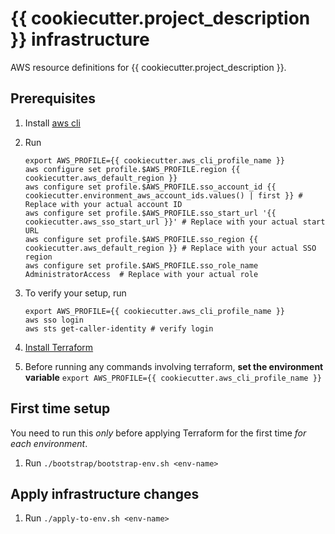 # {{ cookiecutter.project_description }} infrastructure
AWS resource definitions for {{ cookiecutter.project_description }}.

## Prerequisites
1. Install [aws cli](https://docs.aws.amazon.com/cli/latest/userguide/getting-started-install.html)
2. Run
    
    ```
    export AWS_PROFILE={{ cookiecutter.aws_cli_profile_name }}
    aws configure set profile.$AWS_PROFILE.region {{ cookiecutter.aws_default_region }}
    aws configure set profile.$AWS_PROFILE.sso_account_id {{ cookiecutter.environment_aws_account_ids.values() | first }} # Replace with your actual account ID
    aws configure set profile.$AWS_PROFILE.sso_start_url '{{ cookiecutter.aws_sso_start_url }}' # Replace with your actual start URL
    aws configure set profile.$AWS_PROFILE.sso_region {{ cookiecutter.aws_default_region }} # Replace with your actual SSO region
    aws configure set profile.$AWS_PROFILE.sso_role_name AdministratorAccess  # Replace with your actual role
    ```

3. To verify your setup, run
    ```
    export AWS_PROFILE={{ cookiecutter.aws_cli_profile_name }}
    aws sso login
    aws sts get-caller-identity # verify login
    ```
   
4. [Install Terraform](https://developer.hashicorp.com/terraform/tutorials/aws-get-started/install-cli)

5. Before running any commands involving terraform, **set the environment variable** `export AWS_PROFILE={{ cookiecutter.aws_cli_profile_name }}`

## First time setup
You need to run this *only* before applying Terraform for the first time _for each environment_.

1. Run `./bootstrap/bootstrap-env.sh <env-name>`

## Apply infrastructure changes

1. Run `./apply-to-env.sh <env-name>`
